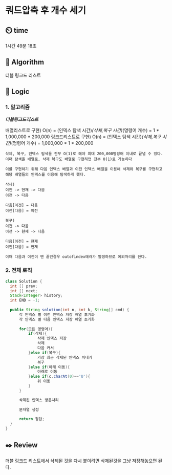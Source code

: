 # 쿼드압축 후 개수 세기

## :timer_clock: **time**

1시간 49분 18초

## :pushpin: **Algorithm**

더블 링크드 리스트

## :round_pushpin: **Logic**
 
### 1. 알고리즘
***더블링크드리스트***

  배열리스트로 구현)
    O(n) = (인덱스 탐색 시간)*(삭제,복구 시간)*(명령어 개수) = 1 * 1,000,000 * 200,000
    링크드리스트로 구현)
    O(n) = (인덱스 탐색 시간)*(삭제,복구 시간)*(명령어 개수) = 1,000,000 * 1 * 200,000
    
    삭제, 복구, 인덱스 탐색을 전부 O(1)로 해야 최대 200,000명령어 이내로 끝낼 수 있다.
    이때 탐색을 배열로, 삭제 복구도 배열로 구현하면 전부 O(1)로 가능하다
    
    이를 구현하기 위해 다음 인덱스 배열과 이전 인덱스 배열을 이용해 삭제와 복구를 구현하고
    해당 배열들의 인덱스를 이용해 탐색하게 했다.
    
    삭제) 
    이전 -> 현재 -> 다음 
    이전 -> 다음
    
    다음[이전] = 다음
    이전[다음] = 이전
    
    복구) 
    이전 -> 다음
    이전 -> 현재 -> 다음 
    
    다음[이전] = 현재
    이전[다음] = 현재
    
    이때 다음과 이전이 맨 끝인경우 outofindex에러가 발생하므로 예외처리를 한다.

### 2. 전체 로직
  ```java
class Solution {
    int [] prev;
    int [] next;
    Stack<Integer> history;
    int END = -1;
    
    public String solution(int n, int k, String[] cmd) {        
        각 인덱스 별 이전 인덱스 저장 배열 초기화
        각 인덱스 별 다음 인덱스 저장 배열 초기화
        
        for(모든 명령어){
            if(삭제){
                삭제 인덱스 저장
                삭제
                다음 커서
            }else if(복구){
                가장 최근 삭제된 인덱스 꺼내기
                복구
            }else if(아래 이동){
                아래로 이동
            }else if(c.charAt(0)=='U'){
                위 이동
            }
        }
  
        삭제된 인덱스 방문처리
        
        문자열 생성
        
        return 정답;
    }
}
  ```

## :black_nib: **Review**

더블 링크드 리스트에서 삭제된 것을 다시 붙이려면 삭제된것을 그냥 저장해놓으면 된다.
